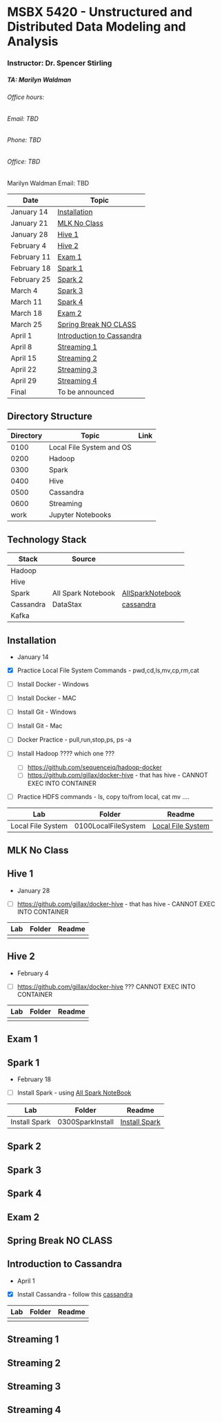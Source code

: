 
# MSBX 5420  - Unstructured and Distributed Data Modeling and Analysis

### Instructor:  Dr. Spencer Stirling

##### TA: Marilyn Waldman

###### Office hours:


###### Email:  TBD
###### Phone:  TBD
###### Office:  TBD

Marilyn Waldman
Email:  TBD





| Date  | Topic |
| ------------- | ------------- |
|January 14  | [Installation](#Installation)     |
|January 21 |  [MLK No Class](#MLK-No-Class)        |
|January 28 | [Hive 1](#hive-1)         |       
|February 4  | [Hive 2](#hive-2)         |
|February 11  | [Exam 1](#exam-1)  
|February 18 | [Spark 1](#spark-1)         |
|February 25  | [Spark 2](#spark-2)         |
|March 4  | [Spark 3](#spark-3)         |
|March 11 | [Spark 4](#spark-4)         |
|March 18  | [Exam 2](#exam-2)         |
|March 25 | [Spring Break NO CLASS](#Spring-Break-NO-CLASS)         |
|April 1  | [Introduction to Cassandra](#Introduction-to-Cassandra)         |
|April 8  | [Streaming 1](#Streaming-1)         |
|April 15  | [Streaming 2](#Streaming-2)         |
|April 22  | [Streaming 3](#Streaming-3)         |
|April 29  | [Streaming 4](#Streaming-4)         |
|Final  | To be announced         |

## Directory Structure


| Directory | Topic | Link |
| ------------- | ------------- |------------- |
|0100 | Local File System and OS      | |
|0200 | Hadoop        ||
|0300 | Spark       ||
|0400 | Hive       ||
|0500 | Cassandra       ||
|0600 | Streaming      ||
|work | Jupyter Notebooks     ||


## Technology Stack


| Stack | Source |  |
| ------------- | ------------- |------------- |
|Hadoop |      | |
|Hive|          ||
|Spark | All Spark Notebook|[AllSparkNotebook](https://hub.docker.com/r/jupyter/all-spark-notebook/)|
|Cassandra |  DataStax |[cassandra](https://medium.com/@michaeljpr/five-minute-guide-getting-started-with-cassandra-on-docker-4ef69c710d84)|
|Kafka |       ||


## Installation
   -  January 14
   - [x] Practice Local File System Commands - pwd,cd,ls,mv,cp,rm,cat
   - [ ] Install Docker - Windows
   - [ ] Install Docker - MAC
   - [ ] Install Git - Windows
   - [ ] Install Git - Mac
   - [ ] Docker Practice - pull,run,stop,ps, ps -a
   - [ ] Install Hadoop  ????  which one  ???
     - [ ] https://github.com/sequenceiq/hadoop-docker
     - [ ] https://github.com/gillax/docker-hive - that has hive - CANNOT EXEC INTO CONTAINER
   - [ ] Practice HDFS commands - ls, copy to/from local, cat mv ....
      


| Lab  | Folder |  Readme|
| ------------- | ------------- | ------------- |
|Local File System  | 0100LocalFileSystem |  [Local File System](0100LocalFileSystem/README.md)     |   
   

## MLK No Class

## Hive 1

   -  January 28
   - [ ] https://github.com/gillax/docker-hive - that has hive - CANNOT EXEC INTO CONTAINER


| Lab  | Folder |  Readme|
| ------------- | ------------- | ------------- |
| | |      | 

## Hive 2

   -  February 4
   - [ ] https://github.com/gillax/docker-hive ???  CANNOT EXEC INTO CONTAINER


| Lab  | Folder |  Readme|
| ------------- | ------------- | ------------- |
| | |      | 

## Exam 1

## Spark 1
   -  February 18
   - [ ] Install Spark - using [All Spark NoteBook](https://hub.docker.com/r/jupyter/all-spark-notebook/)


| Lab  | Folder |  Readme|
| ------------- | ------------- | ------------- |
| Install Spark |0300SparkInstall |  [Install Spark](0300SparkInstall/README.md)    | 


## Spark 2

## Spark 3

## Spark 4

## Exam 2

## Spring Break NO CLASS

## Introduction to Cassandra
   -  April 1
   - [x] Install Cassandra - follow this 
     [cassandra](https://medium.com/@michaeljpr/five-minute-guide-getting-started-with-cassandra-on-docker-4ef69c710d84)
  
  

| Lab  | Folder |  Readme|
| ------------- | ------------- | ------------- |
|  |  |       |   
   

## Streaming 1

## Streaming 2

## Streaming 3

## Streaming 4






